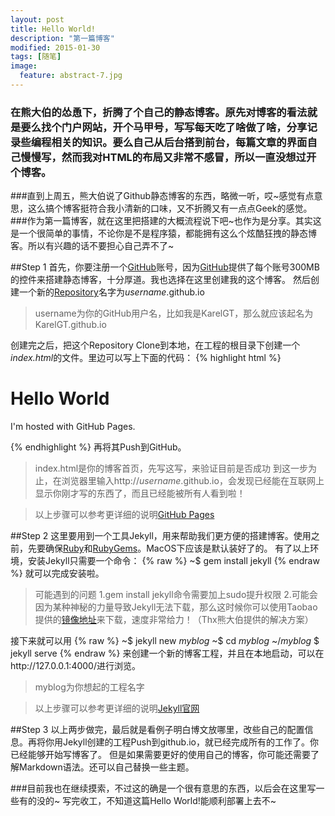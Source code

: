 ```yaml
---
layout: post
title: Hello World!
description: "第一篇博客"
modified: 2015-01-30
tags: [随笔]
image:
  feature: abstract-7.jpg
---
```


### 在熊大伯的怂恿下，折腾了个自己的静态博客。原先对博客的看法就是要么找个门户网站，开个马甲号，写写每天吃了啥做了啥，分享记录些编程相关的知识。要么自己从后台搭到前台，每篇文章的界面自己慢慢写，然而我对HTML的布局又非常不感冒，所以一直没想过开个博客。
###直到上周五，熊大伯说了Github静态博客的东西，略微一听，哎~感觉有点意思，这么搞个博客挺符合我小清新的口味，又不折腾又有一点点Geek的感觉。
###作为第一篇博客，就在这里把搭建的大概流程说下吧~也作为是分享。其实这是一个很简单的事情，不论你是不是程序猿，都能拥有这么个炫酷狂拽的静态博客。所以有兴趣的话不要担心自己弄不了~



##Step 1
首先，你要注册一个[GitHub](https://github.com/)账号，因为[GitHub](https://github.com/)提供了每个账号300MB的控件来搭建静态博客，十分厚道。我也选择在这里创建我的这个博客。
然后创建一个新的[Repository](https://github.com/new)名字为*username*.github.io

> username为你的GitHub用户名，比如我是KarelGT，那么就应该起名为KarelGT.github.io

创建完之后，把这个Repository Clone到本地，在工程的根目录下创建一个*index.html*的文件。里边可以写上下面的代码：
{% highlight html %}
<!DOCTYPE html>
<html>
    <body>
        <h1>Hello World</h1>
        <p>I'm hosted with GitHub Pages.</p>
    </body>
</html>
{% endhighlight %}
再将其Push到GitHub。

> index.html是你的博客首页，先写这写，来验证目前是否成功
到这一步为止，在浏览器里输入http://*username*.github.io，会发现已经能在互联网上显示你刚才写的东西了，而且已经能被所有人看到啦！

> 以上步骤可以参考更详细的说明[GitHub Pages](https://pages.github.com/)



##Step 2
这里要用到一个工具Jekyll，用来帮助我们更方便的搭建博客。使用之前，先要确保[Ruby](https://www.ruby-lang.org/en/)和[RubyGems](https://rubygems.org/gems)。MacOS下应该是默认装好了的。
有了以上环境，安装Jekyll只需要一个命令：
{% raw %}
    ~$ gem install jekyll
{% endraw %}
就可以完成安装啦。

> 可能遇到的问题
1.gem install jekyll命令需要加上sudo提升权限
2.可能会因为某种神秘的力量导致Jekyll无法下载，那么这时候你可以使用Taobao提供的[镜像地址](http://ruby.taobao.org/)来下载，速度非常给力！（Thx熊大伯提供的解决方案）

接下来就可以用
{% raw %}
    ~$ jekyll new *myblog*
    ~$ cd *myblog*
    ~/*myblog* $ jekyll serve
{% endraw %}
来创建一个新的博客工程，并且在本地启动，可以在http://127.0.0.1:4000/进行浏览。

> myblog为你想起的工程名字

> 以上步骤可以参考更详细的说明[Jekyll官网](http://jekyllrb.com/)



##Step 3
以上两步做完，最后就是看例子明白博文放哪里，改些自己的配置信息。再将你用Jekyll创建的工程Push到github.io，就已经完成所有的工作了。你已经能够开始写博客了。
但是如果需要更好的使用自己的博客，你可能还需要了解Markdown语法。还可以自己替换一些主题。



###目前我也在继续摸索，不过这的确是一个很有意思的东西，以后会在这里写一些有的没的~
写完收工，不知道这篇Hello World!能顺利部署上去不~

